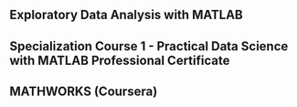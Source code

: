 ## Exploratory Data Analysis with MATLAB
## Specialization Course 1 - Practical Data Science with MATLAB Professional Certificate
## MATHWORKS (Coursera)
